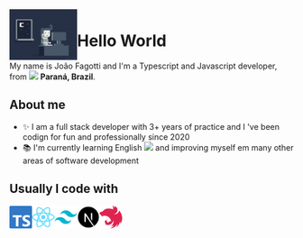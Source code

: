   <img align="left" title="Nest Js" alt="Nest Js" width="120px" src="./assets/gifdaora.gif" />

<h1> Hello World</h1>

<p> My name is João Fagotti and I'm a Typescript and Javascript developer, from <img src="https://cdn-icons-png.flaticon.com/128/197/197386.png" width="17" /> <b>Paraná, Brazil</b>. </p>

## About me

- ✨ I am a full stack developer with 3+ years of practice and I 've been codign for fun and professionally since 2020
- 📚 I'm currently learning English <img src="https://cdn-icons-png.flaticon.com/128/197/197484.png" width="17" /> and improving myself em many other areas of software development

## Usually I code with

<a href="https://www.typescriptlang.org" target="_blank">
  <img align="left" title="Typescript" alt="Typescript" width="40px" src="./assets/typescript-logo.svg" />
</a>

<a href="https://pt-br.reactjs.org" target="_blank">
 <img align="left" title="React and React Native" alt="React and React Native" width="40px" src="./assets/react-logo.svg" />
</a>

<a href="https://tailwindcss.com" target="_blank">
 <img align="left" title="Tailwind Css" alt="Tailwind Css" width="40px" src="./assets/tailwind-logo.svg" />
</a>

<a href="https://nextjs.org" target="_blank">
  <img align="left" title="Next Js" alt="Next Js" width="40px" src="./assets/next-logo.svg" />
</a>

<a href="https://nestjs.com" target="_blank">
  <img align="left" title="Nest Js" alt="Nest Js" width="40px" src="./assets/nest-logo.svg" />
</a>

